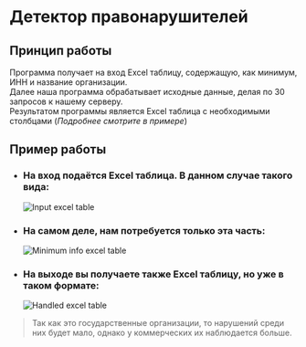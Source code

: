 # Детектор правонарушителей

## Принцип работы

Программа получает на вход Excel таблицу, содержащую, как минимум, ИНН и название организации.\
Далее наша программа обрабатывает исходные данные, делая по 30 запросов к нашему серверу.\
Результатом программы является Excel таблица с необходимыми столбцами (*Подробнее смотрите в примере*)

## Пример работы

* ### На вход подаётся Excel таблица. В данном случае такого вида:

    ![Input excel table](https://i.imgur.com/8aHIszG.png "Input excel table")

* ### На самом деле, нам потребуется только эта часть:

  ![Minimum info excel table](https://i.imgur.com/PSxiEOc.png "Min info excel table")

* ### На выходе вы получаете также Excel таблицу, но уже в таком формате:

    ![Handled excel table](https://i.imgur.com/C1Cc2jz.png "Handled excel table")

> Так как это государственные организации, то нарушений среди них будет мало, однако у коммерческих их наблюдается больше.
